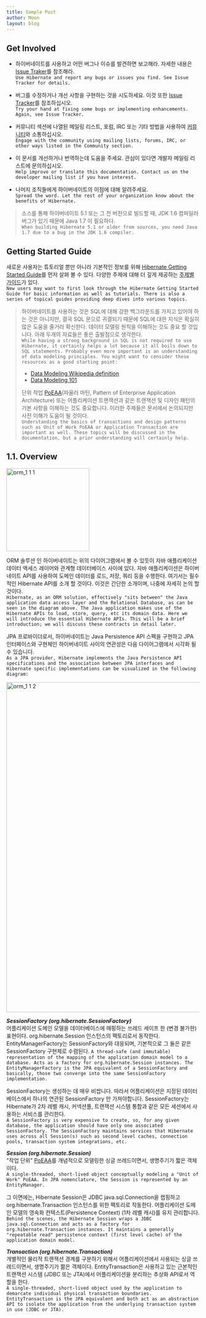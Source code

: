 ```yaml
---
title: Sample Post
author: Moon
layout: blog
---
```


## Get Involved

* 하이버네이트를 사용하고 어떤 버그나 이슈를 발견하면 보고해라. 자세한 내용은 [Issue Traker](#http://hibernate.org/issuetracker)를 참조해라.   
`Use Hibernate and report any bugs or issues you find. See Issue Tracker for details.`

* 버그를 수정하거나 개선 사항을 구현하는 것을 시도하세요. 이것 또한 [Issue Tracker](#http://hibernate.org/issuetracker)를 참조하십시오.  
`Try your hand at fixing some bugs or implementing enhancements. Again, see Issue Tracker.`

* 커뮤니티 섹션에 나열된 메일링 리스트, 포럼, IRC 또는 기타 방법을 사용하여 [커뮤니티](#http://hibernate.org/community)와 소통하십시오.  
`Engage with the community using mailing lists, forums, IRC, or other ways listed in the Community section.`

* 이 문서를 개선하거나 번역하는데 도움을 주세요. 관심이 있다면 개발자 메일링 리스트에 문의하십시오.  
`Help improve or translate this documentation. Contact us on the developer mailing list if you have interest.`

* 나머지 조직들에게 하이버네이트의 이점에 대해 알려주세요.  
`Spread the word. Let the rest of your organization know about the benefits of Hibernate.`

> 소스를 통해 하이버네이트 5.1 또는 그 전 버전으로 빌드할 때, JDK 1.6 컴파일러 버그가 있기 때문에 Java 1.7 이 필요하다.  
`When building Hibernate 5.1 or older from sources, you need Java 1.7 due to a bug in the JDK 1.6 compiler.`

## Getting Started Guide
새로운 사용자는 튜토리얼 뿐만 아니라 기본적인 정보를 위해 [Hibernate Getting Started Guide](https://github.com/ootb-kr/ootb-wiki/tree/master/Hibernate/orm/getting-started#hibernate-getting-started-guide)를 먼저 살펴 볼 수 있다. 다양한 주제에 대해 더 깊게 제공하는 [주제별 가이드](http://docs.jboss.org/hibernate/orm/5.4/topical/html_single/)가 있다.  
`New users may want to first look through the Hibernate Getting Started Guide for basic information as well as tutorials. There is also a series of topical guides providing deep dives into various topics.`

> 하이버네이트를 사용하는 것은 SQL에 대해 강한 백그라운드를 가지고 있어야 하는 것은 아니지만, 결국 SQL 문으로 귀결되기 때문에 SQL에 대한 지식은 확실히 많은 도움을 줄거라 확신한다. 데이터 모델링 원칙을 이해하는 것도 중요 할 것입니다. 아래 두개의 자료들은 좋은 출발점으로 생각한다.  
`While having a strong background in SQL is not required to use Hibernate, it certainly helps a lot because it all boils down to SQL statements. Probably even more important is an understanding of data modeling principles. You might want to consider these resources as a good starting point:  `
>  * [Data Modeling Wikipedia definition](http://en.wikipedia.org/wiki/Data_modeling)
>  * [Data Modeling 101](http://www.agiledata.org/essays/dataModeling101.html)
>  
> 단위 작업 [PoEAA](http://docs.jboss.org/hibernate/orm/5.4/userguide/html_single/Hibernate_User_Guide.html#PoEAA)(파울러 마틴, Pattern of Enterprise Application Architecture) 또는 어플리케이션 트랜잭션과 같은 트랜잭션 및 디자인 패턴의 기본 사항을 이해하는 것도 중요합니다. 이러한 주제들은 문서에서 논의되지만 사전 이해가 도움이 될 것이다.  
`Understanding the basics of transactions and design patterns such as Unit of Work PoEAA or Application Transaction are important as well. These topics will be discussed in the documentation, but a prior understanding will certainly help.`

## 1.1. Overview
<img width="216" alt="orm_1 1 1" src="https://user-images.githubusercontent.com/4423295/58580930-3c946780-8289-11e9-97f1-50a60b5ab885.png">

ORM 솔루션 인 하이버네이트는 위의 다이어그램에서 볼 수 있듯이 자바 애플리케이션 데이터 액세스 레이어와 관계형 데이터베이스 사이에 있다. 자바 애플리케이션은 하이버네이트 API를 사용하여 도메인 데이터를 로드, 저장, 쿼리 등을 수행한다. 여기서는 필수적인 Hibernate API를 소개 할 것이다. 이것은 간단한 소개이며, 나중에 자세히 논의 할 것이다.  
`Hibernate, as an ORM solution, effectively "sits between" the Java application data access layer and the Relational Database, as can be seen in the diagram above. The Java application makes use of the Hibernate APIs to load, store, query, etc its domain data. Here we will introduce the essential Hibernate APIs. This will be a brief introduction; we will discuss these contracts in detail later.`

JPA 프로바이더로서, 하이버네이트는 Java Persistence API 스펙을 구현하고 JPA 인터페이스와 구현체인 하이버네이트 사이의 연관성은 다음 다이어그램에서 시각화 될 수 있습니다.  
`As a JPA provider, Hibernate implements the Java Persistence API specifications and the association between JPA interfaces and Hibernate specific implementations can be visualized in the following diagram:`

<img width="861" alt="orm_1 1 2" src="https://user-images.githubusercontent.com/4423295/58580929-3c946780-8289-11e9-9f5c-069029591aaa.png">

**_SessionFactory (org.hibernate.SessionFactory)_**  
어플리케이션 도메인 모델을 데이터베이스에 매핑하는 쓰레드 세이프 한 (변경 불가한) 표현이다. org.hibernate.Session 인스턴스의 팩토리로서 동작한다. EntityManagerFactory는 SessionFactory와 대응되며, 기본적으로 그 둘은 같은 SessionFactory 구현체로 수렴된다.
`A thread-safe (and immutable) representation of the mapping of the application domain model to a database. Acts as a factory for org.hibernate.Session instances. The EntityManagerFactory is the JPA equivalent of a SessionFactory and basically, those two converge into the same SessionFactory implementation.`

SessionFactory는 생성하는 데 매우 비쌉니다. 따라서 어플리케이션은 지정된 데이터베이스에서 하나의 연관된 SessionFactory 만 가져야합니다. SessionFactory는 Hibernate가 2차 레벨 캐시, 커넥션풀, 트랜잭션 시스템 통합과 같은 모든 세션에서 사용하는 서비스를 관리한다.  
`A SessionFactory is very expensive to create, so, for any given database, the application should have only one associated SessionFactory. The SessionFactory maintains services that Hibernate uses across all Session(s) such as second level caches, connection pools, transaction system integrations, etc.`

**_Session (org.hibernate.Session)_**  
"작업 단위" [PoEAA](http://docs.jboss.org/hibernate/orm/5.4/userguide/html_single/Hibernate_User_Guide.html#PoEAA)를 개념적으로 모델링한 싱글 쓰레드이면서, 생명주기가 짧은 객체이다.  
`A single-threaded, short-lived object conceptually modeling a "Unit of Work" PoEAA. In JPA nomenclature, the Session is represented by an EntityManager.`

그 이면에는, Hibernate Session은 JDBC java.sql.Connection을 랩핑하고 org.hibernate.Transaction 인스턴스를 위한 팩토리로 작동한다. 어플리케이션 도메인 모델의 영속화 컨텍스트(Persistence Context) (1차 레벨 캐시)를 유지 관리합니다.  
`Behind the scenes, the Hibernate Session wraps a JDBC java.sql.Connection and acts as a factory for org.hibernate.Transaction instances. It maintains a generally "repeatable read" persistence context (first level cache) of the application domain model.`

**_Transaction (org.hibernate.Transaction)_**  
개별적인 물리적 트랜잭션 경계를 구분하기 위해서 어플리케이션에서 사용되는 싱글 쓰레드이면서, 생명주기가 짦은 객체이다. EntityTransaction은 사용하고 있는 근본적인 트랜잭션 시스템 (JDBC 또는 JTA)에서 어플리케이션을 분리하는 추상화 API로서 역할을 한다.  
`A single-threaded, short-lived object used by the application to demarcate individual physical transaction boundaries. EntityTransaction is the JPA equivalent and both act as an abstraction API to isolate the application from the underlying transaction system in use (JDBC or JTA).`
